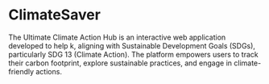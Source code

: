 # ClimateSaver
The Ultimate Climate Action Hub is an interactive web application developed to help k, aligning with Sustainable Development Goals (SDGs), particularly SDG 13 (Climate Action). The platform empowers users to track their carbon footprint, explore sustainable practices, and engage in climate-friendly actions.
